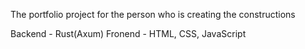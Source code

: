 The portfolio project for the person who is creating the constructions 

Backend - Rust(Axum)
Fronend - HTML, CSS, JavaScript
